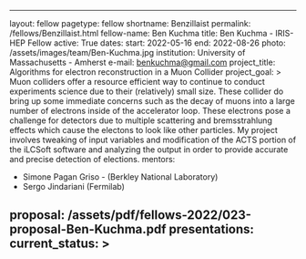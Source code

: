 ---
layout: fellow
pagetype: fellow
shortname: Benzillaist
permalink: /fellows/Benzillaist.html
fellow-name: Ben Kuchma
title: Ben Kuchma - IRIS-HEP Fellow
active: True
dates:
  start: 2022-05-16
  end: 2022-08-26
photo: /assets/images/team/Ben-Kuchma.jpg
institution: University of Massachusetts - Amherst
e-mail: benkuchma@gmail.com
project_title: Algorithms for electron reconstruction in a Muon Collider
project_goal: >
    Muon colliders offer a resource efficient way to continue to conduct experiments science due to 
    their (relatively) small size. These collider do bring up some immediate concerns such as the 
    decay of muons into a large number of electrons inside of the accelerator loop. These electrons 
    pose a challenge for detectors due to multiple scattering and bremsstrahlung effects which cause 
    the electons to look like other particles. My project involves tweaking of input variables and 
    modification of the ACTS portion of the iLCSoft software and analyzing the output in order to 
    provide accurate and precise detection of elections.
mentors:
  - Simone Pagan Griso - (Berkley National Laboratory)
  - Sergo Jindariani (Fermilab)

proposal: /assets/pdf/fellows-2022/023-proposal-Ben-Kuchma.pdf
presentations:
current_status: >
  ---